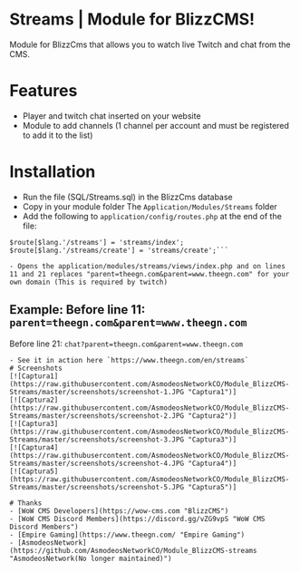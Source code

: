 # Streams | Module for BlizzCMS!

Module for BlizzCms that allows you to watch live Twitch and chat from the CMS.

# Features
- Player and twitch chat inserted on your website
- Module to add channels (1 channel per account and must be registered to add it to the list)
# Installation
- Run the file (SQL/Streams.sql) in the BlizzCms database
- Copy in your module folder The `Application/Modules/Streams` folder
- Add the following to `application/config/routes.php` at the end of the file:

```/*Streams*/
$route[$lang.'/streams'] = 'streams/index';
$route[$lang.'/streams/create'] = 'streams/create';```

- Opens the application/modules/streams/views/index.php and on lines 11 and 21 replaces "parent=theegn.com&parent=www.theegn.com" for your own domain (This is required by twitch)

```
Example:
Before line 11: `parent=theegn.com&parent=www.theegn.com`
--
Before line 21: `chat?parent=theegn.com&parent=www.theegn.com`
```
- See it in action here `https://www.theegn.com/en/streams`
# Screenshots
[![Captura1](https://raw.githubusercontent.com/AsmodeosNetworkCO/Module_BlizzCMS-Streams/master/screenshots/screenshot-1.JPG "Captura1")]
[![Captura2](https://raw.githubusercontent.com/AsmodeosNetworkCO/Module_BlizzCMS-Streams/master/screenshots/screenshot-2.JPG "Captura2")]
[![Captura3](https://raw.githubusercontent.com/AsmodeosNetworkCO/Module_BlizzCMS-Streams/master/screenshots/screenshot-3.JPG "Captura3")]
[![Captura4](https://raw.githubusercontent.com/AsmodeosNetworkCO/Module_BlizzCMS-Streams/master/screenshots/screenshot-4.JPG "Captura4")]
[![Captura5](https://raw.githubusercontent.com/AsmodeosNetworkCO/Module_BlizzCMS-Streams/master/screenshots/screenshot-5.JPG "Captura5")]

# Thanks
- [WoW CMS Developers](https://wow-cms.com "BlizzCMS")
- [WoW CMS Discord Members](https://discord.gg/vZG9vpS "WoW CMS Discord Members")
- [Empire Gaming](https://www.theegn.com/ "Empire Gaming")
- [AsmodeosNetwork](https://github.com/AsmodeosNetworkCO/Module_BlizzCMS-streams "AsmodeosNetwork(No longer maintained)")
